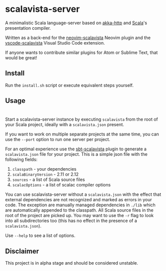 # scalavista-server

A minimalistic Scala language-server based on [akka-http](https://github.com/akka/akka-http) and 
[Scala](https://github.com/scala/scala)'s presentation compiler. 

Written as a back-end for the [neovim-scalavista](https://github.com/buntec/neovim-scalavista) 
Neovim plugin and the [vscode-scalavista](https://github.com/buntec/vscode-scalavista) 
Visual Studio Code extension.

If anyone wants to contribute similar plugins for Atom or Sublime Text, that would be great!

## Install

Run the `install.sh` script or execute equivalent steps yourself. 

## Usage
#
Start a scalavista-server instance by executing `scalavista` from the root of your Scala project, 
ideally with a `scalavista.json` present. 

If you want to work on multiple separate projects at the same time, 
you can use the `--port` option to run one server per project. 

For an optimal experience use the [sbt-scalavista](https://github.com/buntec/sbt-scalavista) plugin 
to generate a `scalavista.json` file for your project. This is a simple json file with the following fields:

1. `classpath` - your dependencies
1. `scalaBinaryVersion` - 2.11 or 2.12
1. `sources` - a list of Scala source files
1. `scalacOptions` - a list of scalac compiler options

You can use scalavista-server without a `scalavista.json` with the effect that external dependencies are 
not recognized and marked as errors in your code. The exception are manually managed dependencies in `./lib` which are
automatically appended to the classpath. All Scala source files in the root of the project are picked up. 
You may want to use the `-r` flag to look into all subdirectories too (this has no effect in the presence of a
`scalavista.json`). 

Use `--help` to see a list of options.

## Disclaimer 

This project is in alpha stage and should be considered unstable. 
